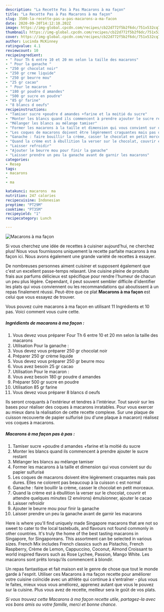 ```yaml
---
description: "La Recette Pas à Pas Macarons à ma façon"
title: "La Recette Pas à Pas Macarons à ma façon"
slug: 3500-la-recette-pas-a-pas-macarons-a-ma-facon
date: 2020-09-20T14:12:10.202Z
image: https://img-global.cpcdn.com/recipes/cb22d772f5b2f6dc/751x532cq70/macarons-a-ma-facon-photo-principale-de-la-recette.jpg
thumbnail: https://img-global.cpcdn.com/recipes/cb22d772f5b2f6dc/751x532cq70/macarons-a-ma-facon-photo-principale-de-la-recette.jpg
cover: https://img-global.cpcdn.com/recipes/cb22d772f5b2f6dc/751x532cq70/macarons-a-ma-facon-photo-principale-de-la-recette.jpg
author: Lucinda McKinney
ratingvalue: 4.1
reviewcount: 10
recipeingredient:
- " Four Th 6 entre 10 et 20 mn selon la taille des macarons"
- " Pour la ganache "
- "250 gr chocolat noir"
- "250 gr crme liquide"
- "250 gr beurre mou"
- "25 gr cacao"
- " Pour le macaron "
- "180 gr poudre d amandes"
- "500 gr sucre en poudre"
- "85 gr farine"
- "8 blancs d oeufs"
recipeinstructions:
- "Tamiser sucre +poudre d amandes +farine et la moitié du sucre"
- "Monter les blancs quand ils commencent à prendre ajouter le sucre restant"
- "Mélanger les blancs au mélange tamiser"
- "Former les macarons à la taille et dimension qui vous convient sur du papier sulfurisé"
- "Les coques de macarons doivent être légèrement craquantes mais pas dures. Elles ne colorent pas beaucoup à la cuisson c est normal"
- "Ganache : faire bouillir la crème, casser le chocolat en petit morceaux."
- "Quand la crème est à ébullition la verser sur le chocolat, couvrir et attendre quelques minutes (2 environs) émulsionner, ajouter le cacao"
- "Laisser refroidir"
- "Ajouter le beurre mou pour finir la ganache"
- "Laisser prendre un peu la ganache avant de garnir les macarons"
categories:
- Resep
tags:
- macarons
- 
- ma

katakunci: macarons  ma 
nutrition: 247 calories
recipecuisine: Indonesian
preptime: "PT29M"
cooktime: "PT35M"
recipeyield: "1"
recipecategory: Lunch

---
```



![Macarons à ma façon](https://img-global.cpcdn.com/recipes/cb22d772f5b2f6dc/751x532cq70/macarons-a-ma-facon-photo-principale-de-la-recette.jpg)

Si vous cherchez une idée de recettes à cuisiner aujourd'hui, ne cherchez plus! Nous vous fournissons uniquement la recette parfaite macarons à ma façon ici. Nous avons également une grande variété de recettes à essayer.

De nombreuses personnes aiment cuisiner et supposent également que c'est un excellent passe-temps relaxant. Une cuisine pleine de produits frais aux parfums délicieux est spécifique pour rendre l'humeur de chacun un peu plus légère. Cependant, il peut souvent sembler difficile d'identifier les plats qui vous conviennent ou les recommandations qui aboutissent à un repas finalement réussi. Peut-être que ce plat <strong> Macarons à ma façon </strong> est celui que vous essayez de trouver.

<!--inarticleads1-->

Vous pouvez cuire macarons à ma façon en utilisant 11 Ingrédients et 10 pas. Voici comment vous cuire cette.

##### Ingrédients de macarons à ma façon :

1. Vous devez vous préparer  Four Th 6 entre 10 et 20 mn selon la taille des macarons
1. Utilisation  Pour la ganache :
1. Vous devez vous préparer 250 gr chocolat noir
1. Préparer 250 gr crème liquide
1. Vous devez vous préparer 250 gr beurre mou
1. Vous avez besoin 25 gr cacao
1. Utilisation  Pour le macaron :
1. Vous avez besoin 180 gr poudre d amandes
1. Préparer 500 gr sucre en poudre
1. Utilisation 85 gr farine
1. Vous devez vous préparer 8 blancs d oeufs


Ils seront croquants à l&#39;extérieur et tendres à l&#39;intérieur. Tout savoir sur les bases pour réaliser des coques à macarons inratables. Pour vous exercer au mieux dans la réalisation de cette recette complexe. Sur une plaque de cuisson recouverte de papier sulfurisé (ou d&#39;une plaque à macaron) réalisez vos coques à macarons. 

<!--inarticleads2-->

##### Macarons à ma façon pas à pas :

1. Tamiser sucre +poudre d amandes +farine et la moitié du sucre
1. Monter les blancs quand ils commencent à prendre ajouter le sucre restant
1. Mélanger les blancs au mélange tamiser
1. Former les macarons à la taille et dimension qui vous convient sur du papier sulfurisé
1. Les coques de macarons doivent être légèrement craquantes mais pas dures. Elles ne colorent pas beaucoup à la cuisson c est normal
1. Ganache : faire bouillir la crème, casser le chocolat en petit morceaux.
1. Quand la crème est à ébullition la verser sur le chocolat, couvrir et attendre quelques minutes (2 environs) émulsionner, ajouter le cacao
1. Laisser refroidir
1. Ajouter le beurre mou pour finir la ganache
1. Laisser prendre un peu la ganache avant de garnir les macarons


Here is where you&#39;ll find uniquely made Singapore macarons that are not so sweet to cater to the local tastebuds, and flavours not found commonly in other countries. It&#39;s truly the home of the best tasting macarons in Singapore, for Singaporeans. This assortment can be selected in various sizes. French Mix includes French classics such as Pistachio, French Raspberry, Crème de Lemon, Cappuccino, Coconut, Almond Croissant to world inspired flavors such as Rose Lychee, Passion, Mango White. Les macarons sont prêts lorsqu&#39;ils commencent à blondir. 

<!--inarticleads1-->

<p>
Un repas fantastique et fait maison est le genre de chose que tout le monde garde à l'esprit. Utiliser ces Macarons à ma façon recette pour améliorer votre cuisine coïncide avec un athlète qui continue à s'entraîner - plus vous le faites, mieux vous vous améliorez, apprenez autant que vous le pouvez sur la cuisine. Plus vous avez de recette, meilleur sera le goût de vos plats.
</p>

<p>
<i>Si vous trouvez cette Macarons à ma façon recette utile, partagez-la avec vos bons amis ou votre famille, merci et bonne chance.</i>
</p>
